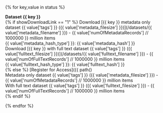 {% for key,value in status %}

**Dataset {{ key }}**  
{% if showDownloadLink == "1" %} Download [{{ key }} metadata only dataset {{ value\['tags'\] }} ({{ value\['metadata\_filesize'\] }})](/datasets/{{ value['metadata_filename'] }}) - {{ value\['numOfMetadataRecords'\] // 1000000 }} million items  
{{ value\['metadata\_hash\_type'\] }}: {{ value\['metadata\_hash'\] }}  
Download [{{ key }} with full text dataset {{ value\['tags'\] }} ({{ value\['fulltext\_filesize'\] }})](/datasets/{{ value['fulltext_filename'] }}) - {{ value\['numOfFullTextRecords'\] // 1000000 }} million items  
{{ value\['fulltext\_hash\_type'\] }}: {{ value\['fulltext\_hash'\] }}  
{% else %} [Register for Access]({{ path()  
Metadata only dataset {{ value\['tags'\] }} ({{ value\['metadata\_filesize'\] }}) - {{ value\['numOfMetadataRecords'\] // 1000000 }} million items  
With full text dataset {{ value\['tags'\] }} ({{ value\['fulltext\_filesize'\] }}) - {{ value\['numOfFullTextRecords'\] // 1000000 }} million items  
{% endif %}

{% endfor %}